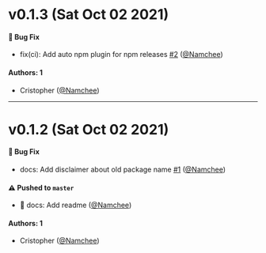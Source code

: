 # v0.1.3 (Sat Oct 02 2021)

#### 🐛 Bug Fix

- fix(ci): Add auto npm plugin for npm releases [#2](https://github.com/Namchee/favify/pull/2) ([@Namchee](https://github.com/Namchee))

#### Authors: 1

- Cristopher ([@Namchee](https://github.com/Namchee))

---

# v0.1.2 (Sat Oct 02 2021)

#### 🐛 Bug Fix

- docs: Add disclaimer about old package name [#1](https://github.com/Namchee/favify/pull/1) ([@Namchee](https://github.com/Namchee))

#### ⚠️ Pushed to `master`

- :memo: docs: Add readme ([@Namchee](https://github.com/Namchee))

#### Authors: 1

- Cristopher ([@Namchee](https://github.com/Namchee))

